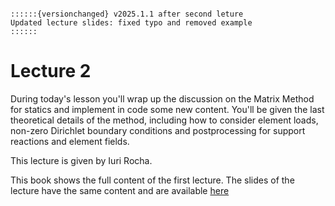 ```{margin}

::::::{versionchanged} v2025.1.1 after second leture
Updated lecture slides: fixed typo and removed example
::::::

```

# Lecture 2

During today's lesson you'll wrap up the discussion on the Matrix Method for statics and implement in code some new content. You'll be given the last theoretical details of the method, including how to consider element loads, non-zero Dirichlet boundary conditions and postprocessing for support reactions and element fields.

This lecture is given by Iuri Rocha.

This book shows the full content of the first lecture. The slides of the lecture have the same content and are available [here](./Lecture2.pdf)
